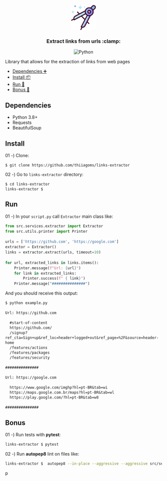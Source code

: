 <div align="center">
  <a href="https://github.com/thiiagoms/links-extractor">
      <img src="./assets/img/clamp.png" alt="Logo" width="80" height="80">
  </a>
  <h3>Extract links from urls :clamp: </h3>
  <p float="left">
    <img
      src="https://img.shields.io/badge/Python-FFD43B?style=for-the-badge&logo=python&logoColor=blue"
      alt="Python"
    />
  </p>
</div>
Library that allows for the extraction of links from web pages

- [Dependencies :heavy_plus_sign:](#dependencies)
- [Install :package:](#install)
- [Run :runner:](#run)
- [Bonus :medal_sports:](#bonus)

## Dependencies
- Python 3.8+
- Requests
- BeautifulSoup

## Install

01 -) Clone:
```shell
$ git clone https://github.com/thiiagoms/links-extractor
```

02 -) Go to `links-extractor` directory:
```shell
$ cd links-extractor
links-extractor $
```

## Run

01 -) In your `script.py` call `Extractor` main class like:
```python
from src.services.extractor import Extractor
from src.utils.printer import Printer

urls = ['https://github.com', 'https://google.com']
extractor = Extractor()
links = extractor.extract(urls, timeout=10)

for url, extracted_links in links.items():
    Printer.message(f"Url: {url}")
    for link in extracted_links:
        Printer.success(f" { link}")
    Printer.message("###############")
```

And you should receive this output:
```text
$ python example.py

Url: https://github.com

  #start-of-content
  https://github.com/
  /signup?ref_cta=Sign+up&ref_loc=header+logged+out&ref_page=%2F&source=header-home
  /features/actions
  /features/packages
  /features/security

###############

Url: https://google.com

  https://www.google.com/imghp?hl=pt-BR&tab=wi
  https://maps.google.com.br/maps?hl=pt-BR&tab=wl
  https://play.google.com/?hl=pt-BR&tab=w8

###############
```


## Bonus

01 -) Run tests with **pytest**:
```bash
links-extractor $ pytest
```

02 -) Run **autopep8** lint on files like:
```bash
links-extractor $  autopep8 --in-place --aggressive --aggressive src/services/extractor.py
```
p